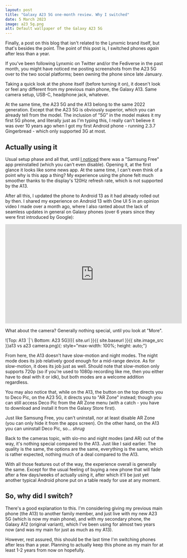 ```yaml
---
layout: post
title: "Galaxy A23 5G one-month review. Why I switched"
date: 5 March 2023
image: a23 5g.png
alt: Default wallpaper of the Galaxy A23 5G
---
```

Finally, a post on this blog that isn't related to the Lynxmic brand itself, but that's besides the point. The point of this post is, I switched phones *again* after less than a year.

If you've been following Lynxmic on Twitter and/or the Fediverse in the past month, you might have noticed me posting screenshots from the A23 5G over to the two social platforms; been owning the phone since late January.

Taking a quick look at the phone itself (before turning it on), it doesn't look or feel any different from my previous main phone, the Galaxy A13. Same camera setup, USB-C, headphone jack, whatever.

At the same time, the A23 5G and the A13 belong to the same 2022 generation. Except that the A23 5G is obviously superior, which you can already tell from the model. The inclusion of "5G" in the model makes it my first 5G phone, and literally just as I'm typing this, I really can't believe it was over 10 years ago when I got my first Android phone - running 2.3.7 Gingerbread - which only supported 3G at most.

## Actually using it
Usual setup phase and all that, until [I noticed][1] there was a "Samsung Free" app preinstalled (which you can't even disable). Opening it, at the first glance it looks like some news app. At the same time, I can't even think of a point why is this app a thing? My experience using the phone felt much smoother thanks to the display's 120Hz refresh rate, which is not supported by the A13.

After all this, I updated the phone to Android 13 as it had already rolled out by then. I shared my experience on Android 13 with One UI 5 in an opinion video I made over a month ago, where I also ranted about the lack of seamless updates in general on Galaxy phones (over 6 years since they were first introduced by Google):

<center><iframe width="560" height="315" src="https://www.youtube-nocookie.com/embed/v98-XFlQRjA" title="YouTube video player" frameborder="0" allow="accelerometer; autoplay; clipboard-write; encrypted-media; gyroscope; picture-in-picture; web-share" allowfullscreen></iframe></center>

What about the camera? Generally nothing special, until you look at "More".

![Top: A13 \`|`\ Bottom: A23 5G]({{ site.url }}{{ site.baseurl }}{{ site.image_src }}a13 vs a23 camera.png){: style="max-width: 100%; height: auto;"}

From here, the A13 doesn't have slow-motion and night modes. The night mode does its job relatively good enough for a mid-range device. As for slow-motion, it does its job just as well. Should note that slow-motion only supports 720p (so if you're used to 1080p recording like me, then you either have to deal with it or idk), but both modes are a welcome addition regardless.

You may also notice that, while on the A13, the button on the top directs you to Deco Pic, on the A23 5G, it directs you to "AR Zone" instead; though you can still access Deco Pic from the AR Zone menu (with a catch - you have to download and install it from the Galaxy Store first).

Just like Samsung Free, you can't uninstall, nor at least disable AR Zone (you can only hide it from the apps screen). On the other hand, on the A13 you can uninstall Deco Pic, so...  *shrug*

Back to the cameras topic, with slo-mo and night modes (and AR) out of the way, it's nothing special compared to the A13. Just like I said earlier. The quality is the same, the options are the same, everything is the same, which is rather expected, nothing much of a deal compared to the A13.

With all those features out of the way, the experience overall is generally the same. Except for the usual feeling of buying a new phone that will fade after a few days/weeks of actually using it, after which it'll be just yet another typical Android phone put on a table ready for use at any moment.

## So, why did I switch?
There's a good explanation to this. I'm considering giving my previous main phone (the A13) to another family member, and just live with my new A23 5G (which is now my main phone), and with my secondary phone, the Galaxy A12 (original variant), which I've been using for almost two years now (and was my main for just as much as my A13).

However, rest assured, this should be the last time I'm switching phones after less than a year. Planning to actually keep this phone as my main for at least 1-2 years from now on hopefully.

[1]: https://wetdry.world/@lynxmic/109757111919386114